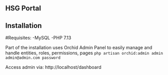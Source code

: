 ## HSG Portal

## Installation

#Requisites:
-MySQL
-PHP 7.13

Part of the installation uses Orchid Admin Panel to easily manage and handle entities, roles, permissions, pages
`php artisan orchid:admin admin admin@admin.com password`

Access admin via: http://localhost/dashboard


